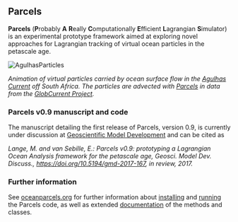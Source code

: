 ## Parcels

**Parcels** (**P**robably **A** **R**eally **C**omputationally
**E**fficient **L**agrangian **S**imulator) is an experimental
prototype framework aimed at exploring novel approaches for Lagrangian
tracking of virtual ocean particles in the petascale age.

![AgulhasParticles](http://oceanparcels.org/animated-gifs/globcurrent_fullyseeded.gif)

*Animation of virtual particles carried by ocean surface flow in the [Agulhas Current](https://en.wikipedia.org/wiki/Agulhas_Current) off South Africa. The particles are advected with [Parcels](http://oceanparcels.org/) in data from the [GlobCurrent Project](http://globcurrent.ifremer.fr/products-data/products-overview).*

### Parcels v0.9 manuscript and code

The manuscript detailing the first release of Parcels, version 0.9, is currently under discussion at [Geoscientific Model Development](https://doi.org/10.5194/gmd-2017-167>) and can be cited as 

*Lange, M. and van Sebille, E.: Parcels v0.9: prototyping a Lagrangian Ocean Analysis framework for the petascale age, Geosci. Model Dev. Discuss., https://doi.org/10.5194/gmd-2017-167, in review, 2017.*

### Further information

See [oceanparcels.org](http://oceanparcels.org/) for further information about [installing](http://oceanparcels.org/#installing-parcels) and [running](http://oceanparcels.org/#parcels-tutorials) the Parcels code, as well as extended [documentation](http://oceanparcels.org/parcels.html) of the methods and classes.
